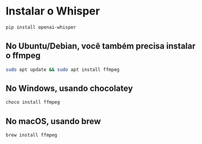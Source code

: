 # Instalar o Whisper

```bash
pip install openai-whisper
```

## No Ubuntu/Debian, você também precisa instalar o ffmpeg

```bash
sudo apt update && sudo apt install ffmpeg
```

## No Windows, usando chocolatey

```bash
choco install ffmpeg
```

## No macOS, usando brew

```bash
brew install ffmpeg
```
